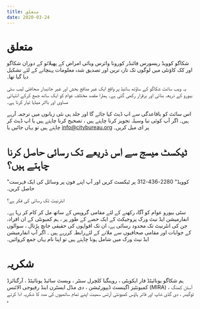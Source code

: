 ```yaml
---
title: متعلق
date: 2020-03-24
---
```


# متعلق

شکاگو کوویڈ ریسورس فائنڈر کورونا وائرس وبائی امراض کے پھیلائو کے
دوران شکاگو اور کک کاؤنٹی میں لوگوں تک تازہ ترین اور تصدیق شدہ
معلومات پہنچانے کے لئے تشکیل دیا گیا تھا۔

یہ ویب سائٹ شکاگو کے ساؤتھ سائیڈ پر واقع ایک غیر منافع بخش اور غیر جانبدار
صحافتی لیب سٹی بیورو کے ذریعہ بنائی اور برقرار رکھی گئی ہے۔ ہمارا مقصد
مختلف عوام کو ایک ساتھ جمع کرکے انتہائی مساوی اور بااثر میڈیا تیار کرنا ہے۔

اس سائٹ کو باقاعدگی سے اپ ڈیٹ کیا جائے گا اور جلد ہی نئی زبانوں میں ترجمہ آرہے ہیں۔
اگر آپ کوئی نیا وسیلہ تجویز کرنا چاہتے ہیں ، تصحیح کرنا چاہتے ہیں یا اپ ڈیٹ کر چاہتے ہیں
تو یہاں جائیں یا info@citybureau.org پر ای میل کریں۔

# ٹیکسٹ میسج سے اس ذریعے تک رسائی حاصل کرنا چاہتے ہیں؟

"کوویڈ" 2280-436-312 پر ٹیکسٹ کریں اور آپ اپنے فون پر وسائل کی ایک فہرست حاصل کریں۔

انٹرنیٹ تک رسائی کی فکر ہے؟

سٹی بیورو عوام کو آگاہ رکھنے کے لئے مقامی گروپس کے ساتھ مل کر کام کر رہا ہے۔
انفارمیشن ایڈ نیٹ ورک پروجیکٹ کے ایک حصے کے طور پر ، ہم کمیونٹی کے ان افراد،
جن کی انٹرنیٹ تک محدود رسائی ہے، ان تک افواہوں کی حقیقی جانچ پڑتال ، سوالوں کے جوابات
اور مقامی صحافیوں سے ملانے کے لئےرابطہ کررہے ہیں ۔ اگر آپ انفارمیشن ایڈ نیٹ ورک میں
شامل ہونا چاہتے ہیں تو اپنا نام یہاں جمع کروائیں۔

# شکریہ

ہم شکاگو یونائیٹڈ فار ایکویٹی ، روہنگیا کلچرل سنٹر ، ویسٹ سائیڈ یونائیٹڈ ،
آرگنائزڈ کمیونٹیز اگینسٹ ڈیپورٹیشن ، دی مڈل ایسٹرن اینڈ رفیوجی الائنس
(MIRA) ، آسٹن کمنگ ٹوگیدر ، دی گڈی شاپ اور فائر ہاؤس کمیونٹی آرٹس
سمیت اپنے تمام ساتھیوں کی مدد کا شکریہ ادا کرتے ہ
